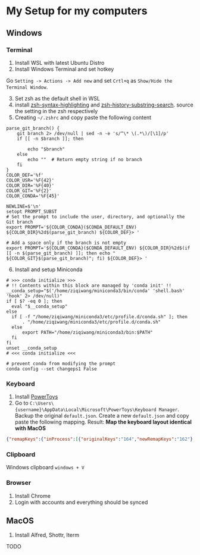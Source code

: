 # My Setup for my computers

## Windows
### Terminal
1. Install WSL with latest Ubuntu Distro
2. Install Windows Terminal and set hotkey

Go `Setting -> Actions -> Add new` and set `Crtl+q` as `Show/Hide the Terminal Window`.

3. Set zsh as the default shell in WSL
4. install [zsh-syntax-highlighting](https://github.com/zsh-users/zsh-syntax-highlighting) and [zsh-history-substring-search](https://github.com/zsh-users/zsh-history-substring-search). source the setting in the zsh respectively
5. Creating `~/.zshrc` and copy paste the following content
```shell
parse_git_branch() {
    git branch 2> /dev/null | sed -n -e 's/^\* \(.*\)/[\1]/p'
    if [[ -n $branch ]]; then
        
        echo "$branch"
    else
        echo ""  # Return empty string if no branch
    fi
}
COLOR_DEF='%f'
COLOR_USR='%F{42}'
COLOR_DIR='%F{40}'
COLOR_GIT='%F{2}'
COLOR_CONDA='%F{45}'

NEWLINE=$'\n'
setopt PROMPT_SUBST
# Set the prompt to include the user, directory, and optionally the Git branch
export PROMPT='${COLOR_CONDA}($CONDA_DEFAULT_ENV) ${COLOR_DIR}%2d$(parse_git_branch) ${COLOR_DEF}> '

# Add a space only if the branch is not empty
export PROMPT='${COLOR_CONDA}($CONDA_DEFAULT_ENV) ${COLOR_DIR}%2d$(if [[ -n $(parse_git_branch) ]]; then echo " ${COLOR_GIT}$(parse_git_branch)"; fi) ${COLOR_DEF}> '
```
6. Install and setup Miniconda
```shell
# >>> conda initialize >>>
# !! Contents within this block are managed by 'conda init' !!
__conda_setup="$('/home/ziqiwang/miniconda3/bin/conda' 'shell.bash' 'hook' 2> /dev/null)"
if [ $? -eq 0 ]; then
  eval "$__conda_setup"
else
  if [ -f "/home/ziqiwang/miniconda3/etc/profile.d/conda.sh" ]; then
      . "/home/ziqiwang/miniconda3/etc/profile.d/conda.sh"
  else
      export PATH="/home/ziqiwang/miniconda3/bin:$PATH"
  fi
fi
unset __conda_setup
# <<< conda initialize <<<
```
```shell
# prevent conda from modifying the prompt
conda config --set changeps1 False
```
### Keyboard
1. Install [PowerToys](https://learn.microsoft.com/en-us/windows/powertoys/install)
2. Go to `C:\Users\{username}\AppData\Local\Microsoft\PowerToys\Keyboard Manager`. Backup the original `default.json`. Create a new `default.json` and copy paste the following mapping. Result: **Map the keyboard layout identical with MacOS**
```json
{"remapKeys":{"inProcess":[{"originalKeys":"164","newRemapKeys":"162"},{"originalKeys":"91","newRemapKeys":"164"},{"originalKeys":"162","newRemapKeys":"91"}]},"remapShortcuts":{"global":[{"originalKeys":"160;27","newRemapKeys":"160;192"},{"originalKeys":"162;9","newRemapKeys":"164;9"},{"originalKeys":"162;77","newRemapKeys":"91;68"},{"originalKeys":"162;160;9","newRemapKeys":"164;160;9"},{"originalKeys":"162;164;27","newRemapKeys":"164;115"},{"originalKeys":"91;9","newRemapKeys":"162;9"},{"originalKeys":"91;160;9","newRemapKeys":"162;160;9"},{"originalKeys":"91;162;32","newRemapKeys":"91;186"}],"appSpecific":[{"originalKeys":"162;37","newRemapKeys":"164;37","targetApp":"chrome"},{"originalKeys":"162;39","newRemapKeys":"164;39","targetApp":"chrome"},{"originalKeys":"91;32","newRemapKeys":"162;32","targetApp":"code"},{"originalKeys":"91;65","newRemapKeys":"162;65","targetApp":"windowsterminal"},{"originalKeys":"91;67","newRemapKeys":"162;67","targetApp":"windowsterminal"}]}}
```
### Clipboard
Windows clipboard
`windows + V`
### Browser
1. Install Chrome
2. Login with accounts and everything should be synced


## MacOS

1. Install Alfred, Shottr, Iterm

TODO
